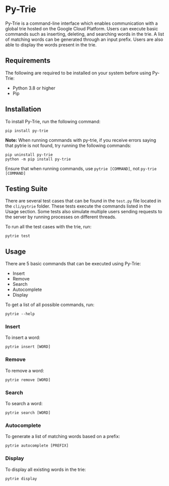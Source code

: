 #  Py-Trie

Py-Trie is a command-line interface which enables communication with a global trie hosted on the Google Cloud Platform. Users can execute basic commands such as inserting, deleting, and searching words in the trie. A list of matching words can be generated through an input prefix. Users are also able to display the words present in the trie.

## Requirements


The following are required to be installed on your system before using Py-Trie:

* Python 3.8 or higher
* Pip

## Installation

To install Py-Trie, run the following command:

```
pip install py-trie
```

**Note:** When running commands with py-trie, if you receive errors saying that pytrie is not found, try running the following commands:

```
pip uninstall py-trie
python -m pip install py-trie
```

Ensure that when running commands, use `pytrie [COMMAND]`, not `py-trie [COMMAND]`

## Testing Suite

There are several test cases that can be found in the `test.py` file located in the `cli/pytrie` folder. These tests execute the commands listed in the Usage section. Some tests also simulate multiple users sending requests to the server by running processes on different threads.

To run all the test cases with the trie, run:

```
pytrie test
```

## Usage

There are 5 basic commands that can be executed using Py-Trie:
* Insert
* Remove
* Search
* Autocomplete
* Display

To get a list of all possible commands, run:

```
pytrie --help
```

### Insert

To insert a word:

```
pytrie insert [WORD]
```

### Remove

To remove a word:

```
pytrie remove [WORD]
```

### Search

To search a word:

```
pytrie search [WORD]
```

### Autocomplete

To generate a list of matching words based on a prefix:

```
pytrie autocomplete [PREFIX]
```

### Display

To display all existing words in the trie:

```
pytrie display
```